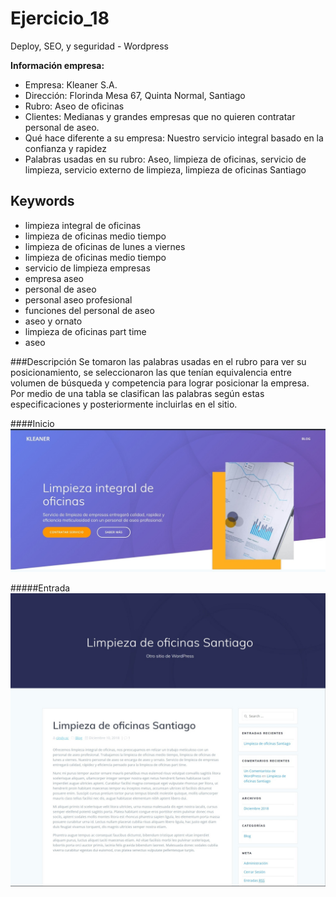 # Ejercicio_18
Deploy, SEO, y seguridad - Wordpress

**Información empresa:**
- Empresa: Kleaner S.A.
- Dirección: Florinda Mesa 67, Quinta Normal, Santiago
- Rubro: Aseo de oficinas
- Clientes: Medianas y grandes empresas que no quieren contratar personal de aseo.
- Qué hace diferente a su empresa: Nuestro servicio integral basado en la confianza y rapidez
- Palabras usadas en su rubro: Aseo, limpieza de oficinas, servicio de limpieza, servicio externo de limpieza, limpieza de oficinas Santiago


## Keywords
- limpieza integral de oficinas
- limpieza de oficinas medio tiempo
- limpieza de oficinas de lunes a viernes
- limpieza de oficinas medio tiempo
- servicio de limpieza empresas
- empresa aseo
- personal de aseo
- personal aseo profesional
- funciones del personal de aseo
- aseo y ornato
- limpieza de oficinas part time
- aseo

###Descripción
Se tomaron las palabras usadas en el rubro para ver su posicionamiento, se seleccionaron las que tenían equivalencia entre volumen de búsqueda y competencia para lograr posicionar la empresa.
Por medio de una tabla se clasifican las palabras según estas especificaciones y posteriormente incluirlas en el sitio.


####Inicio
<img src="img/inicio.jpg" alt="Screenshot de la entrada" style="max-width:100%;">

#####Entrada
<img src="img/entrada.jpg" alt="Screenshot de la entrada" style="max-width:100%;">
